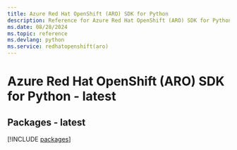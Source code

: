 ```yaml
---
title: Azure Red Hat OpenShift (ARO) SDK for Python
description: Reference for Azure Red Hat OpenShift (ARO) SDK for Python
ms.date: 08/28/2024
ms.topic: reference
ms.devlang: python
ms.service: redhatopenshift(aro)
---
```

# Azure Red Hat OpenShift (ARO) SDK for Python - latest
## Packages - latest
[!INCLUDE [packages](red-hat-openshift-(aro)-index.md)]